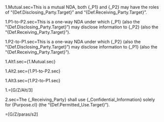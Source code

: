 
1.Mutual.sec=This is a mutual NDA, both {_P1} and {_P2} may have the roles of “{Def.Disclosing_Party.Target}” and “{Def.Receiving_Party.Target}”.

1.P1-to-P2.sec=This is a one-way NDA under which {_P1} (also the “{Def.Disclosing_Party.Target}”) may disclose information to {_P2} (also the “{Def.Receiving_Party.Target}”).

1.P2-to-P1.sec=This is a one-way NDA under which {_P2} (also the “{Def.Disclosing_Party.Target}”) may disclose information to {_P1} (also the “{Def.Receiving_Party.Target}”).

1.Alt1.sec={1.Mutual.sec}

1.Alt2.sec={1.P1-to-P2.sec}

1.Alt3.sec={1.P2-to-P1.sec}

1.=[G/Z/Alt/3]

2.sec=The {_Receiving_Party} shall use {_Confidential_Information} solely for {Purpose.cl} (the “{Def.Permitted_Use.Target}”). 

=[G/Z/paras/s2]
